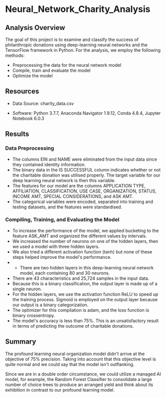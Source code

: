 # Neural_Network_Charity_Analysis

## Analysis Overview

The goal of this project is to examine and classify the success of philanthropic donations using deep-learning neural networks and the TensorFlow framework in Python.
For the analysis, we employ the following methods:

- Preprocessing the data for the neural network model
- Compile, train and evaluate the model
- Optimize the model

## Resources

- Data Source: charity_data.csv

- Software: Python 3.7.7, Anaconda Navigator 1.9.12, Conda 4.8.4, Jupyter Notebook 6.0.3

## Results

### Data Preprocessing

- The columns EIN and NAME were eliminated from the input data since they contained identity information.
- The binary data in the IS SUCCESSFUL column indicates whether or not the charitable donation was utilised properly. The target variable for our deep learning neural network is then this variable.
- The features for our model are the columns APPLICATION TYPE, AFFILIATION, CLASSIFICATION, USE CASE, ORGANIZATION, STATUS, INCOME AMT, SPECIAL CONSIDERATIONS, and ASK AMT.
- The categorical variables were encoded, separated into training and testing datasets, and the features were standardised.

### Compiling, Training, and Evaluating the Model

- To increase the performance of the model, we applied bucketing to the feature ASK_AMT and organized the different values by intervals.
- We increased the number of neurons on one of the hidden layers, then we used a model with three hidden layers.
- We also tried a different activation function (tanh) but none of these steps helped improve the model's performance.
- - There are two hidden layers in this deep-learning neural network model, each containing 80 and 30 neurons.
- There are 43 characteristics and 25,724 samples in the input data.
- Because this is a binary classification, the output layer is made up of a single neuron.
- For the hidden layers, we use the activation function ReLU to speed up the training process. Sigmoid is employed on the output layer because our output is a binary categorization.
- The optimizer for this compilation is adam, and the loss function is binary crossentropy.
- The model's accuracy is less than 75%. This is an unsatisfactory result in terms of predicting the outcome of charitable donations.

## Summary

The profound learning neural organization model didn't arrive at the objective of 75% precision. Taking into account that this objective level is quite normal and we could say that the model isn't outflanking. 

Since we are in a double order circumstance, we could utilize a managed AI model, for example, the Random Forest Classifier to consolidate a large number of choice trees to produce an arranged yield and think about its exhibition in contrast to our profound learning model.
